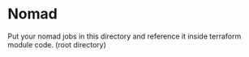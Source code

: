 # Nomad

Put your nomad jobs in this directory and reference it inside terraform module code. (root directory)